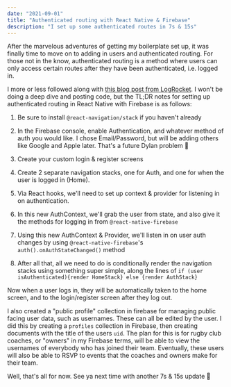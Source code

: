 ```yaml
---
date: "2021-09-01"
title: "Authenticated routing with React Native & Firebase"
description: "I set up some authenticated routes in 7s & 15s"
---
```


After the marvelous adventures of getting my boilerplate set up, it was finally time to move on to adding in users and authenticated routing. For those not in the know, authenticated routing is a method where users can only access certain routes after they have been authenticated, i.e. logged in.

I more or less followed along with [this blog post from LogRocket](https://blog.logrocket.com/how-to-set-up-email-authentication-with-react-native-react-navigation-and-firebase/). I won't be doing a deep dive and posting code, but the TL;DR notes for setting up authenticated routing in React Native with Firebase is as follows:

1. Be sure to install `@react-navigation/stack` if you haven't already

2. In the Firebase console, enable Authentication, and whatever method of auth you would like. I chose Email/Password, but will be adding others like Google and Apple later. That's a future Dylan problem 🤠

3. Create your custom login & register screens

4. Create 2 separate navigation stacks, one for Auth, and one for when the user is logged in (Home).

5. Via React hooks, we'll need to set up context & provider for listening in on authentication.

6. In this new AuthContext, we'll grab the user from state, and also give it the methods for logging in from `@react-native-firebase`

7. Using this new AuthContext & Provider, we'll listen in on user auth changes by using `@react-native-firebase`'s `auth().onAuthStateChanged()` method

8. After all that, all we need to do is conditionally render the navigation stacks using something super simple, along the lines of `if (user isAuthenticated){render HomeStack} else {render AuthStack}`

Now when a user logs in, they will be automatically taken to the home screen, and to the login/register screen after they log out.

I also created a "public profile" collection in firebase for managing public facing user data, such as usernames. These can all be edited by the user. I did this by creating a `profiles` collection in Firebase, then creating documents with the title of the users `uid`. The plan for this is for rugby club coaches, or "owners" in my Firebase terms, will be able to view the usernames of everybody who has joined their team. Eventually, these users will also be able to RSVP to events that the coaches and owners make for their team.

Well, that's all for now. See ya next time with another 7s & 15s update 👋
